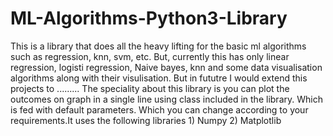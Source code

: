 # ML-Algorithms-Python3-Library

This is a library that does all the heavy lifting for the basic ml algorithms such as regression, knn, svm, etc. But, currently this has only linear regression, logisti regression, Naive bayes, knn and some data visualisation algorithms along with their visulisation. But in fututre I would extend this projects to ......... The speciality about this library is you can plot the outcomes on graph in a single line using class included in the library. Which is fed with default parameters. Which you can change according to your requirements.It uses the following libraries 1) Numpy 2) Matplotlib
